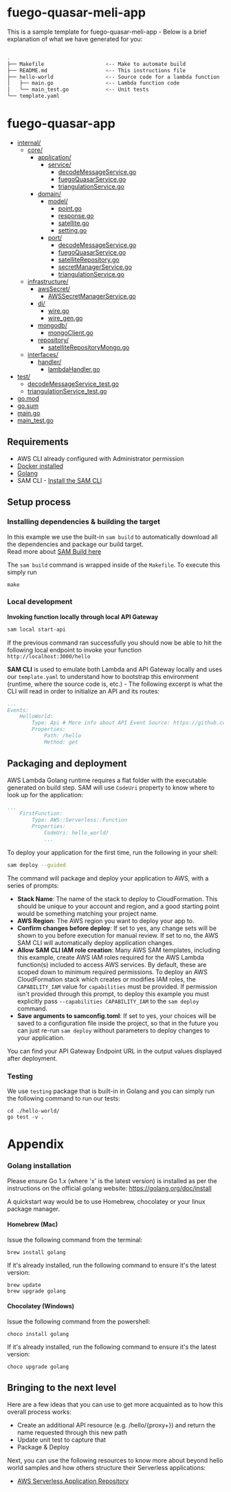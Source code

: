 # fuego-quasar-meli-app

This is a sample template for fuego-quasar-meli-app - Below is a brief explanation of what we have generated for you:

```bash

.
├── Makefile                    <-- Make to automate build
├── README.md                   <-- This instructions file
├── hello-world                 <-- Source code for a lambda function
│   ├── main.go                 <-- Lambda function code
│   └── main_test.go            <-- Unit tests
└── template.yaml
```
# fuego-quasar-app

* [internal/](./fuego-quasar-app/internal)
  * [core/](./fuego-quasar-app/internal/core)
    * [application/](./fuego-quasar-app/internal/core/application)
      * [service/](./fuego-quasar-app/internal/core/application/service)
        * [decodeMessageService.go](./fuego-quasar-app/internal/core/application/service/decodeMessageService.go)
        * [fuegoQuasarService.go](./fuego-quasar-app/internal/core/application/service/fuegoQuasarService.go)
        * [triangulationService.go](./fuego-quasar-app/internal/core/application/service/triangulationService.go)
    * [domain/](./fuego-quasar-app/internal/core/domain)
      * [model/](./fuego-quasar-app/internal/core/domain/model)
        * [point.go](./fuego-quasar-app/internal/core/domain/model/point.go)
        * [response.go](./fuego-quasar-app/internal/core/domain/model/response.go)
        * [satellite.go](./fuego-quasar-app/internal/core/domain/model/satellite.go)
        * [setting.go](./fuego-quasar-app/internal/core/domain/model/setting.go)
      * [port/](./fuego-quasar-app/internal/core/domain/port)
        * [decodeMessageService.go](./fuego-quasar-app/internal/core/domain/port/decodeMessageService.go)
        * [fuegoQuasarService.go](./fuego-quasar-app/internal/core/domain/port/fuegoQuasarService.go)
        * [satelliteRepository.go](./fuego-quasar-app/internal/core/domain/port/satelliteRepository.go)
        * [secretManagerService.go](./fuego-quasar-app/internal/core/domain/port/secretManagerService.go)
        * [triangulationService.go](./fuego-quasar-app/internal/core/domain/port/triangulationService.go)
  * [infrastructure/](./fuego-quasar-app/internal/infrastructure)
    * [awsSecret/](./fuego-quasar-app/internal/infrastructure/awsSecret)
      * [AWSSecretManagerService.go](./fuego-quasar-app/internal/infrastructure/awsSecret/AWSSecretManagerService.go)
    * [di/](./fuego-quasar-app/internal/infrastructure/di)
      * [wire.go](./fuego-quasar-app/internal/infrastructure/di/wire.go)
      * [wire_gen.go](./fuego-quasar-app/internal/infrastructure/di/wire_gen.go)
    * [mongodb/](./fuego-quasar-app/internal/infrastructure/mongodb)
      * [mongoClient.go](./fuego-quasar-app/internal/infrastructure/mongodb/mongoClient.go)
    * [repository/](./fuego-quasar-app/internal/infrastructure/repository)
      * [satelliteRepositoryMongo.go](./fuego-quasar-app/internal/infrastructure/repository/satelliteRepositoryMongo.go)
  * [interfaces/](./fuego-quasar-app/internal/interfaces)
    * [handler/](./fuego-quasar-app/internal/interfaces/handler)
      * [lambdaHandler.go](./fuego-quasar-app/internal/interfaces/handler/lambdaHandler.go)
* [test/](./fuego-quasar-app/test)
  * [decodeMessageService_test.go](./fuego-quasar-app/test/decodeMessageService_test.go)
  * [triangulationService_test.go](./fuego-quasar-app/test/triangulationService_test.go)
* [go.mod](./fuego-quasar-app/go.mod)
* [go.sum](./fuego-quasar-app/go.sum)
* [main.go](./fuego-quasar-app/main.go)
* [main_test.go](./fuego-quasar-app/main_test.go)


## Requirements

* AWS CLI already configured with Administrator permission
* [Docker installed](https://www.docker.com/community-edition)
* [Golang](https://golang.org)
* SAM CLI - [Install the SAM CLI](https://docs.aws.amazon.com/serverless-application-model/latest/developerguide/serverless-sam-cli-install.html)

## Setup process

### Installing dependencies & building the target 

In this example we use the built-in `sam build` to automatically download all the dependencies and package our build target.   
Read more about [SAM Build here](https://docs.aws.amazon.com/serverless-application-model/latest/developerguide/sam-cli-command-reference-sam-build.html) 

The `sam build` command is wrapped inside of the `Makefile`. To execute this simply run
 
```shell
make
```

### Local development

**Invoking function locally through local API Gateway**

```bash
sam local start-api
```

If the previous command ran successfully you should now be able to hit the following local endpoint to invoke your function `http://localhost:3000/hello`

**SAM CLI** is used to emulate both Lambda and API Gateway locally and uses our `template.yaml` to understand how to bootstrap this environment (runtime, where the source code is, etc.) - The following excerpt is what the CLI will read in order to initialize an API and its routes:

```yaml
...
Events:
    HelloWorld:
        Type: Api # More info about API Event Source: https://github.com/awslabs/serverless-application-model/blob/master/versions/2016-10-31.md#api
        Properties:
            Path: /hello
            Method: get
```

## Packaging and deployment

AWS Lambda Golang runtime requires a flat folder with the executable generated on build step. SAM will use `CodeUri` property to know where to look up for the application:

```yaml
...
    FirstFunction:
        Type: AWS::Serverless::Function
        Properties:
            CodeUri: hello_world/
            ...
```

To deploy your application for the first time, run the following in your shell:

```bash
sam deploy --guided
```

The command will package and deploy your application to AWS, with a series of prompts:

* **Stack Name**: The name of the stack to deploy to CloudFormation. This should be unique to your account and region, and a good starting point would be something matching your project name.
* **AWS Region**: The AWS region you want to deploy your app to.
* **Confirm changes before deploy**: If set to yes, any change sets will be shown to you before execution for manual review. If set to no, the AWS SAM CLI will automatically deploy application changes.
* **Allow SAM CLI IAM role creation**: Many AWS SAM templates, including this example, create AWS IAM roles required for the AWS Lambda function(s) included to access AWS services. By default, these are scoped down to minimum required permissions. To deploy an AWS CloudFormation stack which creates or modifies IAM roles, the `CAPABILITY_IAM` value for `capabilities` must be provided. If permission isn't provided through this prompt, to deploy this example you must explicitly pass `--capabilities CAPABILITY_IAM` to the `sam deploy` command.
* **Save arguments to samconfig.toml**: If set to yes, your choices will be saved to a configuration file inside the project, so that in the future you can just re-run `sam deploy` without parameters to deploy changes to your application.

You can find your API Gateway Endpoint URL in the output values displayed after deployment.

### Testing

We use `testing` package that is built-in in Golang and you can simply run the following command to run our tests:

```shell
cd ./hello-world/
go test -v .
```
# Appendix

### Golang installation

Please ensure Go 1.x (where 'x' is the latest version) is installed as per the instructions on the official golang website: https://golang.org/doc/install

A quickstart way would be to use Homebrew, chocolatey or your linux package manager.

#### Homebrew (Mac)

Issue the following command from the terminal:

```shell
brew install golang
```

If it's already installed, run the following command to ensure it's the latest version:

```shell
brew update
brew upgrade golang
```

#### Chocolatey (Windows)

Issue the following command from the powershell:

```shell
choco install golang
```

If it's already installed, run the following command to ensure it's the latest version:

```shell
choco upgrade golang
```

## Bringing to the next level

Here are a few ideas that you can use to get more acquainted as to how this overall process works:

* Create an additional API resource (e.g. /hello/{proxy+}) and return the name requested through this new path
* Update unit test to capture that
* Package & Deploy

Next, you can use the following resources to know more about beyond hello world samples and how others structure their Serverless applications:

* [AWS Serverless Application Repository](https://aws.amazon.com/serverless/serverlessrepo/)
